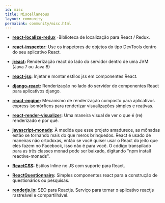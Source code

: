 ```yaml
---
id: misc
title: Miscellaneous
layout: community
permalink: community/misc.html
---
```


* **[react-localize-redux](https://github.com/ryandrewjohnson/react-localize-redux)** -Biblioteca de localização para React / Redux.

* **[react-inspector](https://github.com/xyc/react-inspector):** Use os inspetores de objetos do tipo DevTools dentro do seu aplicativo React.
* **[jreact](https://github.com/KnisterPeter/jreact):** Renderização react do lado do servidor dentro de uma JVM (Java 7 ou Java 8)
* **[react-jss](https://github.com/jsstyles/react-jss):** Injetar e montar estilos jss em componentes React.
* **[django-react](https://github.com/markfinger/django-react):** Renderização no lado do servidor de componentes React para aplicativos django.
* **[react-engine](https://github.com/paypal/react-engine):** Mecanismo de renderização composto para aplicativos express isomórficos para renderizar visualizações simples e reativas.
* **[react-render-visualizer](https://github.com/redsunsoft/react-render-visualizer):** Uma maneira visual de ver o que é (re) renderizado e por quê.
* **[javascript-monads](https://github.com/dschalk/javascript-monads):** À medida que esse projeto amadurece, as mônadas estão se tornando mais do que meros brinquedos. React é usado de maneiras não ortodoxas, então se você quiser usar o React do jeito que eles fazem no Facebook, isso não é para você. O código transpilado para as três classes monad pode ser baixado, digitando "npm install reactive-monads".
* **[ReactCSS](http://reactcss.com/):** Estilos Inline no JS com suporte para React.
* **[ReactQuestionnaire](https://github.com/kouryuu/react-questionnaire):** Simples componentes react para a construção de questionários ou pesquisas.
* **[renderjs.io](https://renderjs.io/):** SEO para Reactjs. Serviço para tornar o aplicativo reactjs rastreável e compartilhável.